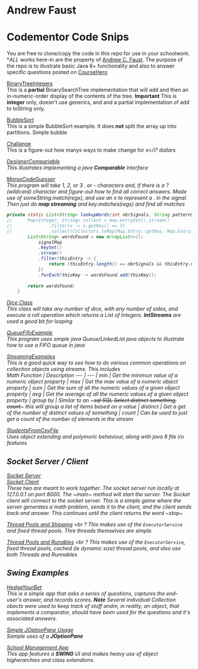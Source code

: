 # Andrew Faust
# Codementor Code Snips

You are free to clone/copy the code in this repo for use in your schoolwork.  **ALL* works here-in are the property of [Andrew C. Faust](https://www.linkedin.com/in/andrew-faust-1026a367/).  The purpose of the repo is to illustrate basic Java 8+ functionality and also
to answer specific questions posted on [CourseHero](https://www.coursehero.com)

[BinaryTreeIntegers](./src/com/homework/BinaryTreeIntegerOnly.java) <br />
This is a **partial** BinarySearchTree implementation that will add and then an in-numeric-order display of the contents of the tree.
**Important** This is **integer** only, doesn't use generics, and and a partial implementation of add to toString only.

[BubbleSort](./src/com/homework/BubbleSort.java) <br />
This is a simple BubbleSort example.  It does **not** split the array up into partitions.  Simple bubble  

[Challange](./src/com/coursehero/challange/Challange.java) <br />
This is a figure-out how manys ways to make change for <i>x</i? dollars

[DesignerCompariable](./src/com/homework/DesignerCompariable.java) <br >
This illustrates implementing a java ***Comparable*** interface

[MorseCodeGuesser](./src/com/coursehero/challange/MorseCodeGusser.java) <br />
This program will take 1, 2, or 3 . or - characters and, if there is a ? (wildcard) character and figure-out how to find all correct answers.  Made use
of someString.match(regx), and use an x to represent a . in the signal.  Then just do ***map streaming*** and key.matches(regx) and find all matches
~~~java
private static List<String> lookupWords(int nbrSignals, String patternString) {
//		Map<Integer, String> collect = map.entrySet().stream()
//				.filter(x -> x.getKey() == 3)
//				.collect(Collectors.toMap(Map.Entry::getKey, Map.Entry::getValue));
		List<String> wordsFound = new ArrayList<>();
			signalMap
			.keySet()
			.stream()
			.filter(thisEntry -> {
				return (thisEntry.length() == nbrSignals && thisEntry.matches(patternString));
			})
			.forEach(thisKey -> wordsFound.add(thisKey));
		
		return wordsFound;
	}
~~~

[Dice Class](./src/com/homework/games/Dice.java) <br />
This class will take any number of dice, with any number of sides, and execute a roll operation which returns a List of Integers.  ***IntStreams*** 
are used a good bit for looping 

[QueueFifoExample](./src/com/homework/QueueFifoSample.java) <br />
This program uses simple java Queue/LinkedList java objects to illustrate how to use a </b>FIFO</b> queue in java

[StreamingExamples](./src/com/acf/samples/StreamingExamples.java) <br />
This is a good quick way to see how to do various common operations on collection objects using streams.  This includes <br />
Math Function | Description
--- | --- |
min | Get the minimun value of a numeric object property |
max | Get the max value of a numeric object property |
sum | Get the sum of all the numeric values of a given object property |
avg | Get the average of all the numeric values of a given object property |
group by | Similar to an ~~~sql SQL Select distinct something, count~~~ this will group a list of items based on a value |
distinct | Get a get of the number of distinct values of something |
count | Can be used to just get a count of the number of elements in the stream

[StudentsFromCsvFile](./src/com/homework/StudentsFromCsvFile.java) <br />
Uses object extending and polymoric behaviour, along with java 8 file i/o features

## Socket Server / Client

[Socket Server](./src/com/acf/samples/SocketServerExample.java) <br />
[Socket Client](./src/com/acf/samples/SocketClientExample.java) <br />
These two are meant to work together.  The socket server run locally at 127.0.0.1 on port 8000.  The ~main~ method will start the server.  The
Socket client will connect to the socket server.  This is a simple game where the server generates a math problem, sends it to the client, and
the client sends back and answer.  This continues until the client returns the word ~stop~

[Thread Pools and Shipping](./src/com/homework/ThreadsAndShipping.java) <br ?
This makes use of the `ExecutorService` and fixed thread pools.  Thre threads themselves are simple.

[Thread Pools and Runables](./src/com/homework/ThreadsAndrunnable.java) <br ?
This makes use of the `ExecutorService`, fixed thread pools, cached (ie dynamic size) thread pools, and also use both Threads and Runnables


## Swing Examples

[HedgeYourBet](./src/com/homework/swing/HedgeYourBet.java) <br />
This is a simple app that asks a series of questions, captures the end-user's answer, and records scores.  ***Note*** Several individual Collection obects were used 
to keep track of stuff andm, in reality, an object, that implements a comparator, should have been used for the questions and it's associated answers.

[Simple JOptionPane Usage](./src/com/homework/swing/JOptionPaneSamples.java) <br />
Sample uses of a ***JOptionPane***

[School Management App](./src/com/homework/swing/SchoolManagementApp.java) <br />
This app features a **SWING** UI and makes heavy use of object higherarchies and class extendions.

